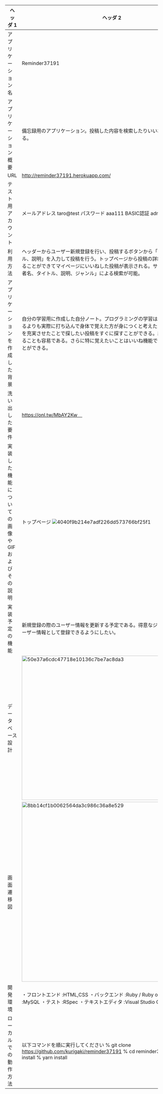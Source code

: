 | ヘッダ 1 | ヘッダ 2 |
| ------------- | ------------- |
| アプリケーション名 | Reminder37191 |
| アプリケーション概要 | 備忘録用のアプリケーション。投稿した内容を検索したりいいねをすることができる。 |
| URL | http://reminder37191.herokuapp.com/ |
| テスト用アカウント | メールアドレス taro@test パスワード aaa111 BASIC認証 admin PASS 2222 |
| 利用方法 | ヘッダーからユーザー新規登録を行い、投稿するボタンから「ジャンル、タイトル、説明」を入力して投稿を行う。トップページから投稿の詳細を選ぶといいねすることができてマイページにいいねした投稿が表示される。サイドバーから「投稿者名、タイトル、説明、ジャンル」による検索が可能。 |
| アプリケーションを作成した背景 | 自分の学習用に作成した自分ノート。プログラミングの学習は紙のノートに記述するよりも実際に打ち込んで身体で覚えた方が身につくと考えたため作成。検索機能を充実させたことで探したい投稿をすぐに探すことができる。紙媒体と違い編集することも容易である。さらに特に覚えたいことはいいね機能でマイページに残すことができる。 |
| 洗い出した要件 | https://onl.tw/MbAY2Kw　|
| 実装した機能についての画像やGIFおよびその説明 | トップページ ![4040f9b214e7adf226dd573766bf25f1](https://user-images.githubusercontent.com/93362466/148176364-a6f1efc5-195b-44d9-8080-923eef886ea0.jpeg)|
| 実装予定の機能 |新規登録の際のユーザー情報を更新する予定である。得意なジャンルや学習歴をユーザー情報として登録できるようにしたい。 |
| データベース設計 | <img width="476" alt="50e37a6cdc47718e10136c7be7ac8da3" src="https://user-images.githubusercontent.com/93362466/148176423-45995851-300a-4015-a892-bebb39d6ca76.png"> |
| 画面遷移図| <img width="593" alt="8bb14cf1b0062564da3c986c36a8e529" src="https://user-images.githubusercontent.com/93362466/148176457-56be5420-3ee4-42ae-8178-d1d6f2cf50c6.png"> |
| 開発環境 | ・フロントエンド :HTML,CSS ・バックエンド :Ruby / Ruby on Rails ・インフラ :MySQL ・テスト :RSpec ・テキストエディタ :Visual Studio Code |
| ローカルでの動作方法 | 以下コマンドを順に実行してください % git clone https://github.com/kurigaki/reminder37191 % cd reminder37191 % bundle install % yarn install |
